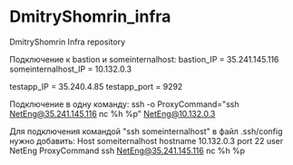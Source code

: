 # DmitryShomrin_infra
DmitryShomrin Infra repository

Подключение к bastion и someinternalhost: 
bastion_IP = 35.241.145.116
someinternalhost_IP = 10.132.0.3

testapp_IP = 35.240.4.85
testapp_port = 9292

Подключение в одну команду:
ssh -o ProxyCommand="ssh NetEng@35.241.145.116 nc %h %p" NetEng@10.132.0.3

Для подключения командой "ssh someinternalhost" в файл .ssh/config нужно добавить:
Host someiternalhost
hostname 10.132.0.3
port 22
user NetEng
ProxyCommand ssh NetEng@35.241.145.116 nc %h %p
